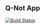 ## Q-Not App

[![Build Status](https://app.travis-ci.com/OwethuSotomela/q-not.svg?branch=main)](https://app.travis-ci.com/OwethuSotomela/q-not)
